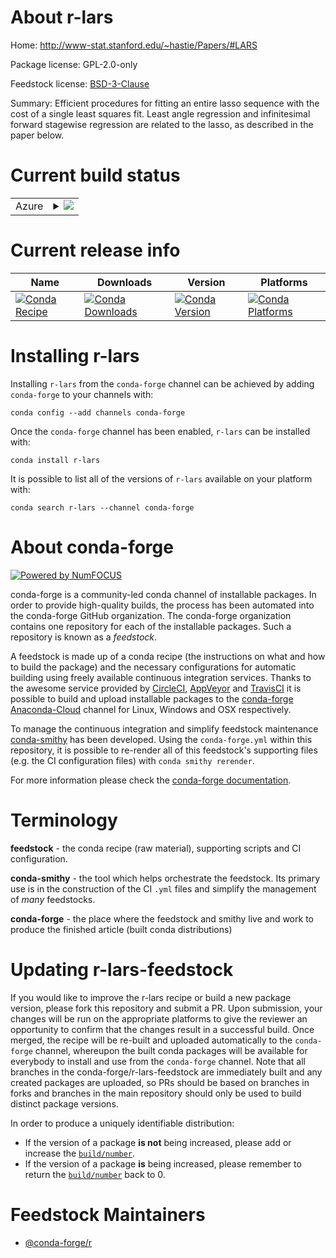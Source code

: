 About r-lars
============

Home: http://www-stat.stanford.edu/~hastie/Papers/#LARS

Package license: GPL-2.0-only

Feedstock license: [BSD-3-Clause](https://github.com/conda-forge/r-lars-feedstock/blob/master/LICENSE.txt)

Summary: Efficient procedures for fitting an entire lasso sequence with the cost of a single least squares fit. Least angle regression and infinitesimal forward stagewise regression are related to the lasso, as described in the paper below.

Current build status
====================


<table>
    
  <tr>
    <td>Azure</td>
    <td>
      <details>
        <summary>
          <a href="https://dev.azure.com/conda-forge/feedstock-builds/_build/latest?definitionId=1292&branchName=master">
            <img src="https://dev.azure.com/conda-forge/feedstock-builds/_apis/build/status/r-lars-feedstock?branchName=master">
          </a>
        </summary>
        <table>
          <thead><tr><th>Variant</th><th>Status</th></tr></thead>
          <tbody><tr>
              <td>linux_64_c_compiler_version7fortran_compiler_version7r_base3.6</td>
              <td>
                <a href="https://dev.azure.com/conda-forge/feedstock-builds/_build/latest?definitionId=1292&branchName=master">
                  <img src="https://dev.azure.com/conda-forge/feedstock-builds/_apis/build/status/r-lars-feedstock?branchName=master&jobName=linux&configuration=linux_64_c_compiler_version7fortran_compiler_version7r_base3.6" alt="variant">
                </a>
              </td>
            </tr><tr>
              <td>linux_64_c_compiler_version7fortran_compiler_version7r_base4.0</td>
              <td>
                <a href="https://dev.azure.com/conda-forge/feedstock-builds/_build/latest?definitionId=1292&branchName=master">
                  <img src="https://dev.azure.com/conda-forge/feedstock-builds/_apis/build/status/r-lars-feedstock?branchName=master&jobName=linux&configuration=linux_64_c_compiler_version7fortran_compiler_version7r_base4.0" alt="variant">
                </a>
              </td>
            </tr><tr>
              <td>linux_64_c_compiler_version9fortran_compiler_version9r_base3.6</td>
              <td>
                <a href="https://dev.azure.com/conda-forge/feedstock-builds/_build/latest?definitionId=1292&branchName=master">
                  <img src="https://dev.azure.com/conda-forge/feedstock-builds/_apis/build/status/r-lars-feedstock?branchName=master&jobName=linux&configuration=linux_64_c_compiler_version9fortran_compiler_version9r_base3.6" alt="variant">
                </a>
              </td>
            </tr><tr>
              <td>linux_64_c_compiler_version9fortran_compiler_version9r_base4.0</td>
              <td>
                <a href="https://dev.azure.com/conda-forge/feedstock-builds/_build/latest?definitionId=1292&branchName=master">
                  <img src="https://dev.azure.com/conda-forge/feedstock-builds/_apis/build/status/r-lars-feedstock?branchName=master&jobName=linux&configuration=linux_64_c_compiler_version9fortran_compiler_version9r_base4.0" alt="variant">
                </a>
              </td>
            </tr><tr>
              <td>osx_64_fortran_compiler_version7r_base3.6</td>
              <td>
                <a href="https://dev.azure.com/conda-forge/feedstock-builds/_build/latest?definitionId=1292&branchName=master">
                  <img src="https://dev.azure.com/conda-forge/feedstock-builds/_apis/build/status/r-lars-feedstock?branchName=master&jobName=osx&configuration=osx_64_fortran_compiler_version7r_base3.6" alt="variant">
                </a>
              </td>
            </tr><tr>
              <td>osx_64_fortran_compiler_version7r_base4.0</td>
              <td>
                <a href="https://dev.azure.com/conda-forge/feedstock-builds/_build/latest?definitionId=1292&branchName=master">
                  <img src="https://dev.azure.com/conda-forge/feedstock-builds/_apis/build/status/r-lars-feedstock?branchName=master&jobName=osx&configuration=osx_64_fortran_compiler_version7r_base4.0" alt="variant">
                </a>
              </td>
            </tr><tr>
              <td>osx_64_fortran_compiler_version9r_base3.6</td>
              <td>
                <a href="https://dev.azure.com/conda-forge/feedstock-builds/_build/latest?definitionId=1292&branchName=master">
                  <img src="https://dev.azure.com/conda-forge/feedstock-builds/_apis/build/status/r-lars-feedstock?branchName=master&jobName=osx&configuration=osx_64_fortran_compiler_version9r_base3.6" alt="variant">
                </a>
              </td>
            </tr><tr>
              <td>osx_64_fortran_compiler_version9r_base4.0</td>
              <td>
                <a href="https://dev.azure.com/conda-forge/feedstock-builds/_build/latest?definitionId=1292&branchName=master">
                  <img src="https://dev.azure.com/conda-forge/feedstock-builds/_apis/build/status/r-lars-feedstock?branchName=master&jobName=osx&configuration=osx_64_fortran_compiler_version9r_base4.0" alt="variant">
                </a>
              </td>
            </tr><tr>
              <td>win_64_r_base3.6</td>
              <td>
                <a href="https://dev.azure.com/conda-forge/feedstock-builds/_build/latest?definitionId=1292&branchName=master">
                  <img src="https://dev.azure.com/conda-forge/feedstock-builds/_apis/build/status/r-lars-feedstock?branchName=master&jobName=win&configuration=win_64_r_base3.6" alt="variant">
                </a>
              </td>
            </tr><tr>
              <td>win_64_r_base4.0</td>
              <td>
                <a href="https://dev.azure.com/conda-forge/feedstock-builds/_build/latest?definitionId=1292&branchName=master">
                  <img src="https://dev.azure.com/conda-forge/feedstock-builds/_apis/build/status/r-lars-feedstock?branchName=master&jobName=win&configuration=win_64_r_base4.0" alt="variant">
                </a>
              </td>
            </tr>
          </tbody>
        </table>
      </details>
    </td>
  </tr>
</table>

Current release info
====================

| Name | Downloads | Version | Platforms |
| --- | --- | --- | --- |
| [![Conda Recipe](https://img.shields.io/badge/recipe-r--lars-green.svg)](https://anaconda.org/conda-forge/r-lars) | [![Conda Downloads](https://img.shields.io/conda/dn/conda-forge/r-lars.svg)](https://anaconda.org/conda-forge/r-lars) | [![Conda Version](https://img.shields.io/conda/vn/conda-forge/r-lars.svg)](https://anaconda.org/conda-forge/r-lars) | [![Conda Platforms](https://img.shields.io/conda/pn/conda-forge/r-lars.svg)](https://anaconda.org/conda-forge/r-lars) |

Installing r-lars
=================

Installing `r-lars` from the `conda-forge` channel can be achieved by adding `conda-forge` to your channels with:

```
conda config --add channels conda-forge
```

Once the `conda-forge` channel has been enabled, `r-lars` can be installed with:

```
conda install r-lars
```

It is possible to list all of the versions of `r-lars` available on your platform with:

```
conda search r-lars --channel conda-forge
```


About conda-forge
=================

[![Powered by NumFOCUS](https://img.shields.io/badge/powered%20by-NumFOCUS-orange.svg?style=flat&colorA=E1523D&colorB=007D8A)](http://numfocus.org)

conda-forge is a community-led conda channel of installable packages.
In order to provide high-quality builds, the process has been automated into the
conda-forge GitHub organization. The conda-forge organization contains one repository
for each of the installable packages. Such a repository is known as a *feedstock*.

A feedstock is made up of a conda recipe (the instructions on what and how to build
the package) and the necessary configurations for automatic building using freely
available continuous integration services. Thanks to the awesome service provided by
[CircleCI](https://circleci.com/), [AppVeyor](https://www.appveyor.com/)
and [TravisCI](https://travis-ci.com/) it is possible to build and upload installable
packages to the [conda-forge](https://anaconda.org/conda-forge)
[Anaconda-Cloud](https://anaconda.org/) channel for Linux, Windows and OSX respectively.

To manage the continuous integration and simplify feedstock maintenance
[conda-smithy](https://github.com/conda-forge/conda-smithy) has been developed.
Using the ``conda-forge.yml`` within this repository, it is possible to re-render all of
this feedstock's supporting files (e.g. the CI configuration files) with ``conda smithy rerender``.

For more information please check the [conda-forge documentation](https://conda-forge.org/docs/).

Terminology
===========

**feedstock** - the conda recipe (raw material), supporting scripts and CI configuration.

**conda-smithy** - the tool which helps orchestrate the feedstock.
                   Its primary use is in the construction of the CI ``.yml`` files
                   and simplify the management of *many* feedstocks.

**conda-forge** - the place where the feedstock and smithy live and work to
                  produce the finished article (built conda distributions)


Updating r-lars-feedstock
=========================

If you would like to improve the r-lars recipe or build a new
package version, please fork this repository and submit a PR. Upon submission,
your changes will be run on the appropriate platforms to give the reviewer an
opportunity to confirm that the changes result in a successful build. Once
merged, the recipe will be re-built and uploaded automatically to the
`conda-forge` channel, whereupon the built conda packages will be available for
everybody to install and use from the `conda-forge` channel.
Note that all branches in the conda-forge/r-lars-feedstock are
immediately built and any created packages are uploaded, so PRs should be based
on branches in forks and branches in the main repository should only be used to
build distinct package versions.

In order to produce a uniquely identifiable distribution:
 * If the version of a package **is not** being increased, please add or increase
   the [``build/number``](https://conda.io/docs/user-guide/tasks/build-packages/define-metadata.html#build-number-and-string).
 * If the version of a package **is** being increased, please remember to return
   the [``build/number``](https://conda.io/docs/user-guide/tasks/build-packages/define-metadata.html#build-number-and-string)
   back to 0.

Feedstock Maintainers
=====================

* [@conda-forge/r](https://github.com/conda-forge/r/)

